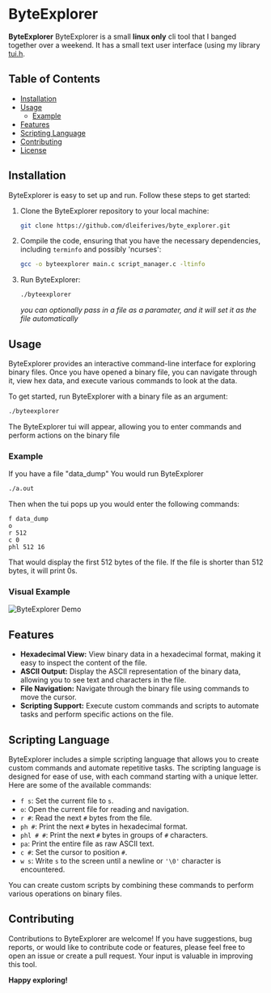 # ByteExplorer

**ByteExplorer** ByteExplorer is a small **linux only** cli tool that I banged together over a weekend. It has a small text user interface (using my library [tui.h](https://github.com/dleiferives/tui).

## Table of Contents

- [Installation](#installation)
- [Usage](#usage)
   - [Example](#example)
- [Features](#features)
- [Scripting Language](#scripting-language)
- [Contributing](#contributing)
- [License](#license)

## Installation

ByteExplorer is easy to set up and run. Follow these steps to get started:

1. Clone the ByteExplorer repository to your local machine:

   ```bash
   git clone https://github.com/dleiferives/byte_explorer.git
   ```

2. Compile the code, ensuring that you have the necessary dependencies, including `terminfo` and possibly 'ncurses':

   ```bash
   gcc -o byteexplorer main.c script_manager.c -ltinfo
   ```

3. Run ByteExplorer:

   ```bash
   ./byteexplorer
   ```
   *you can optionally pass in a file as a paramater, and it will set it as the file automatically*

## Usage

ByteExplorer provides an interactive command-line interface for exploring binary files. Once you have opened a binary file, you can navigate through it, view hex data, and execute various commands to look at the data.

To get started, run ByteExplorer with a binary file as an argument:

```bash
./byteexplorer
```

The ByteExplorer tui will appear, allowing you to enter commands and perform actions on the binary file

### Example
If you have a file "data_dump"
You would run ByteExplorer
```bash
./a.out
```
Then when the tui pops up you would enter the following commands:
```
f data_dump
o
r 512
c 0
phl 512 16
```

That would display the first 512 bytes of the file. If the file is shorter than 512 bytes, it will print 0s.

### Visual Example

![ByteExplorer Demo](https://raw.githubusercontent.com/dleiferives/byte_explorer/master/output.gif)
## Features

- **Hexadecimal View:** View binary data in a hexadecimal format, making it easy to inspect the content of the file.
- **ASCII Output:** Display the ASCII representation of the binary data, allowing you to see text and characters in the file.
- **File Navigation:** Navigate through the binary file using commands to move the cursor.
- **Scripting Support:** Execute custom commands and scripts to automate tasks and perform specific actions on the file.

## Scripting Language

ByteExplorer includes a simple scripting language that allows you to create custom commands and automate repetitive tasks. The scripting language is designed for ease of use, with each command starting with a unique letter. Here are some of the available commands:

- `f s`: Set the current file to `s`.
- `o`: Open the current file for reading and navigation.
- `r #`: Read the next `#` bytes from the file.
- `ph #`: Print the next `#` bytes in hexadecimal format.
- `phl # #`: Print the next `#` bytes in groups of `#` characters.
- `pa`: Print the entire file as raw ASCII text.
- `c #`: Set the cursor to position `#`.
- `w s`: Write `s` to the screen until a newline or `'\0'` character is encountered.

You can create custom scripts by combining these commands to perform various operations on binary files.

## Contributing

Contributions to ByteExplorer are welcome! If you have suggestions, bug reports, or would like to contribute code or features, please feel free to open an issue or create a pull request. Your input is valuable in improving this tool.

**Happy exploring!**
